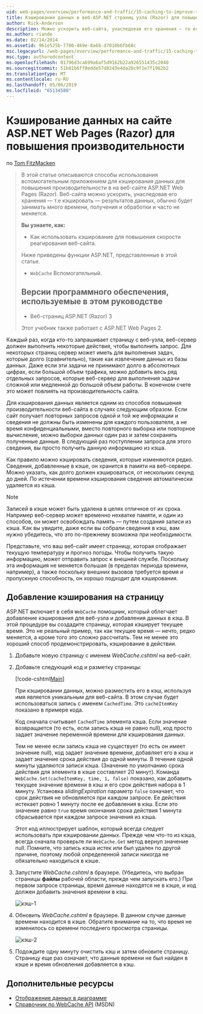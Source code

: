 ```yaml
---
uid: web-pages/overview/performance-and-traffic/15-caching-to-improve-the-performance-of-your-website
title: Кэширование данных в веб-ASP.NET страниц узла (Razor) для повышения производительности | Документация Майкрософт
author: Rick-Anderson
description: Можно ускорить веб-сайта, унаследовав его хранения — то есть кэш — результаты, обычно бы много времени получения и обработки данных...
ms.author: riande
ms.date: 02/14/2014
ms.assetid: 961e525b-7700-469e-8a68-d7010b6fb68c
msc.legacyurl: /web-pages/overview/performance-and-traffic/15-caching-to-improve-the-performance-of-your-website
msc.type: authoredcontent
ms.openlocfilehash: 01796d3ca699a6af5d9162b22a926551435c2040
ms.sourcegitcommit: 51b01b6ff8edde57d8243e4da28c9f1e7f1962b2
ms.translationtype: MT
ms.contentlocale: ru-RU
ms.lasthandoff: 05/06/2019
ms.locfileid: "65134580"
---
```

# <a name="caching-data-in-an-aspnet-web-pages-razor-site-for-better-performance"></a>Кэширование данных на сайте ASP.NET Web Pages (Razor) для повышения производительности

по [Tom FitzMacken](https://github.com/tfitzmac)

> В этой статье описываются способы использования вспомогательным приложением для кэширования данных для повышения производительности в на веб-сайте ASP.NET Web Pages (Razor). Веб-сайта можно ускорить, унаследовав его хранения &#8212; т.е кэшировать &#8212; результатов данных, обычно будет занимать много времени, получения и обработки и часто не меняется.
> 
> **Вы узнаете, как:** 
> 
> - Как использовать кэширование для повышения скорости реагирования веб-сайта.
> 
> Ниже приведены функции ASP.NET, представленные в этой статье.
> 
> - `WebCache` Вспомогательный.
>   
> 
> ## <a name="software-versions-used-in-the-tutorial"></a>Версии программного обеспечения, используемые в этом руководстве
> 
> 
> - Веб-страниц ASP.NET (Razor) 3
>   
> 
> Этот учебник также работает с ASP.NET Web Pages 2.

Каждый раз, когда кто-то запрашивает страницу с веб-узла, веб-сервер должен выполнить некоторые действия, чтобы выполнить запрос. Для некоторых страниц сервер может иметь для выполнения задач, которые долго (сравнительно), такие как извлечение данных из базы данных. Даже если эти задачи не принимают долго в абсолютных цифрах, если большой объем трафика, можно добавить весь ряд отдельных запросов, которые веб-сервер для выполнения задачи сложной или медленной до большой объем работы. В конечном счете это может повлиять на производительность сайта.

Для кэширования данных является одним из способов повышения производительности веб-сайта в случаях следующим образом. Если сайт получает повторных запросов одной и той же информации и сведения не должны быть изменены для каждого пользователя, а не время конфиденциальными, вместо повторного выборка или повторное вычисление, можно выборки данных один раз и затем сохранять полученные данные. В следующий раз поступлении запроса для этого сведения, вы просто получить данную информацию из кэша.

Как правило можно кэшировать сведения, которые изменяются редко. Сведения, добавленные в кэше, он хранится в памяти на веб-сервере. Можно указать, как долго должен кэшироваться, от нескольких секунд до дней. По истечении времени кэширования сведения автоматически удаляется из кэша.

> [!NOTE]
> Записей в кэше может быть удалена в целях отличное от их срока. Например веб-сервер может временно нехватке памяти, и один из способов, он может освобождать память — путем создания записи из кэша. Как вы увидите, даже если вы собрали сведения в кэш, вам нужно убедитесь, что это по-прежнему возможна при необходимости.

Представьте, что ваш веб-сайт имеет страницу, которая отображает текущую температуру и прогноз погоды. Чтобы получить такую информацию, может отправить запрос к внешней службе. Поскольку эта информация не меняется большая (в пределах периода времени, например), а также поскольку внешних вызовов требуется время и пропускную способность, он хорошо подходит для кэширования.

## <a name="adding-caching-to-a-page"></a>Добавление кэширования на страницу

ASP.NET включает в себя `WebCache` помощник, который облегчает добавление кэширования для веб-узла и добавления данных в кэш. В этой процедуре вы создадите страницу, которая кэширует текущее время. Это не реальный пример, так как текущее время — нечто, редко меняется, а кроме того это сложно рассчитать. Тем не менее это хороший способ продемонстрировать, кэширование в действии.

1. Добавьте новую страницу с именем *WebCache.cshtml* на веб-сайт.
2. Добавьте следующий код и разметку страницы:

    [!code-cshtml[Main](15-caching-to-improve-the-performance-of-your-website/samples/sample1.cshtml)]

    При кэшировании данных, можно разместить его в кэш, используя имя является уникальным для веб-сайта. В этом случае будет использоваться запись с именем `CachedTime`. Это `cacheItemKey` показано в примере кода.

    Код сначала считывает `CachedTime` элемента кэша. Если значение возвращается (то есть, если запись кэша не равно null), код просто задает значение переменной времени для кэширования данных.

    Тем не менее если запись кэша не существует (то есть он имеет значение null), код задает значение времени, добавляет его в кэш и задает значение срока действия до одной минуты. В течение одной минуты удаляются записи кэша. (Значение по умолчанию срока действия для элемента в кэше составляет 20 минут). Команда `WebCache.Set(cacheItemKey, time, 1, false)` показано, как добавить текущее значение времени в кэш и его срок действия набора в 1 минуту. Установка *slidingExpiration* параметр `false` означает, что срок действия не обновляется при каждом запросе. Ее действия истекает ровно 1 минуту после ее добавления в кэш. Если это значение равно `true` время окончания срока действия 1 минута сбрасывается при каждом запросе значения из кэша.

    Этот код иллюстрирует шаблон, который всегда следует использовать при кэшировании данных. Прежде чем что-то из кэша, всегда сначала проверьте ли `WebCache.Get` метод вернул значение null. Помните, что запись кэша истек или был удален по другой причине, поэтому любой определенной записи никогда не обязательно находиться в кэше.
3. Запустите *WebCache.cshtml* в браузере. (Убедитесь, что выбран страницы **файлы** рабочей области, прежде чем запускать его.) При первом запросе страницы, время данные находятся не в кэше, и код должен добавить значения времени в кэш.

    ![кэш-1](15-caching-to-improve-the-performance-of-your-website/_static/image1.jpg)
4. Обновить *WebCache.cshtml* в браузере. В данном случае данные времени находится в кэше. Обратите внимание на то, что время не изменилось со времени последнего просмотра страницы.

    ![кэш-2](15-caching-to-improve-the-performance-of-your-website/_static/image2.jpg)
5. Подождите одну минуту очистить кэш и затем обновите страницу. Страницу еще раз означает, что данные времени не был найден в кэше и время обновления добавляется в кэш.

<a id="Additional_Resources"></a>
## <a name="additional-resources"></a>Дополнительные ресурсы

- [Отображение данных в диаграмме](https://go.microsoft.com/fwlink/?LinkId=202895)
- [Справочник по WebCache API](https://msdn.microsoft.com/library/system.web.helpers.webcache(v=vs.99).aspx) (MSDN)

